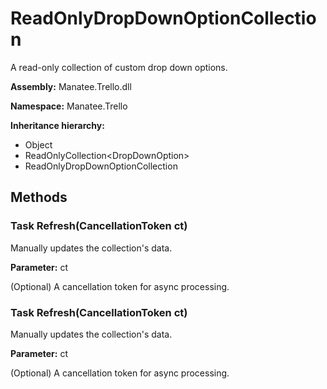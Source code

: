 # ReadOnlyDropDownOptionCollection

A read-only collection of custom drop down options.

**Assembly:** Manatee.Trello.dll

**Namespace:** Manatee.Trello

**Inheritance hierarchy:**

- Object
- ReadOnlyCollection&lt;DropDownOption&gt;
- ReadOnlyDropDownOptionCollection

## Methods

### Task Refresh(CancellationToken ct)

Manually updates the collection&#39;s data.

**Parameter:** ct

(Optional) A cancellation token for async processing.

### Task Refresh(CancellationToken ct)

Manually updates the collection&#39;s data.

**Parameter:** ct

(Optional) A cancellation token for async processing.

